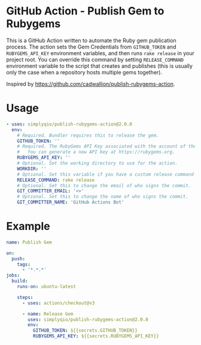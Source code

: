 # GitHub Action - Publish Gem to Rubygems

This is a GitHub Action written to automate the Ruby gem publication process. The action sets the Gem Credentials from `GITHUB_TOKEN` and `RUBYGEMS_API_KEY` environment variables, and then runs `rake release` in your project root. You can override this command by setting `RELEASE_COMMAND` environment variable to the script that creates and publishes (this is usually only the case when a repository hosts multiple gems together).

Inspired by https://github.com/cadwallion/publish-rubygems-action.

# Usage

```yaml
- uses: simplyqio/publish-rubygems-action@2.0.0
  env:
    # Required. Bundler requires this to release the gem.
    GITHUB_TOKEN: ''
    # Required. The RubyGems API Key associated with the account of the gem you wish to publish.
    #   You can generate a new API key at https://rubygems.org.
    RUBYGEMS_API_KEY: ''
    # Optional. Set the working directory to use for the action.
    WORKDIR: ''
    # Optional. Set this variable if you have a custom release command to be invoked.
    RELEASE_COMMAND: rake release
    # Optional. Set this to change the email of who signs the commit.
    GIT_COMMITTER_EMAIL: '<>'
    # Optional. Set this to change the name of who signs the commit.
    GIT_COMMITTER_NAME: 'GitHub Actions Bot'
```

# Example

```yml
name: Publish Gem

on:
  push:
    tags:
      - '*.*.*'
jobs:
  build:
    runs-on: ubuntu-latest

    steps:
      - uses: actions/checkout@v3

      - name: Release Gem
        uses: simplyqio/publish-rubygems-action@2.0.0
        env:
          GITHUB_TOKEN: ${{secrets.GITHUB_TOKEN}}
          RUBYGEMS_API_KEY: ${{secrets.RUBYGEMS_API_KEY}}
```
